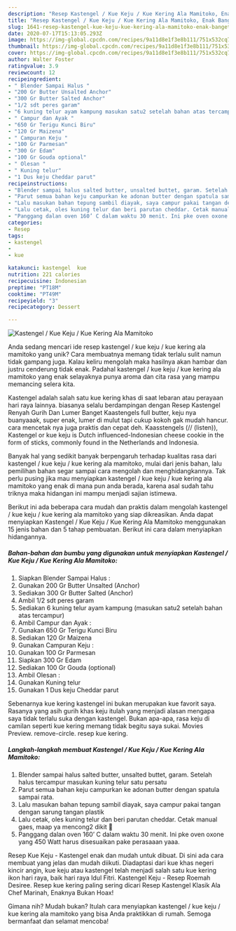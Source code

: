 ```yaml
---
description: "Resep Kastengel / Kue Keju / Kue Kering Ala Mamitoko, Enak Banget"
title: "Resep Kastengel / Kue Keju / Kue Kering Ala Mamitoko, Enak Banget"
slug: 1641-resep-kastengel-kue-keju-kue-kering-ala-mamitoko-enak-banget
date: 2020-07-17T15:13:05.293Z
image: https://img-global.cpcdn.com/recipes/9a11d8e1f3e8b111/751x532cq70/kastengel-kue-keju-kue-kering-ala-mamitoko-foto-resep-utama.jpg
thumbnail: https://img-global.cpcdn.com/recipes/9a11d8e1f3e8b111/751x532cq70/kastengel-kue-keju-kue-kering-ala-mamitoko-foto-resep-utama.jpg
cover: https://img-global.cpcdn.com/recipes/9a11d8e1f3e8b111/751x532cq70/kastengel-kue-keju-kue-kering-ala-mamitoko-foto-resep-utama.jpg
author: Walter Foster
ratingvalue: 3.9
reviewcount: 12
recipeingredient:
- " Blender Sampai Halus "
- "200 Gr Butter Unsalted Anchor"
- "300 Gr Butter Salted Anchor"
- "1/2 sdt peres garam"
- "6 kuning telur ayam kampung masukan satu2 setelah bahan atas tercampur"
- " Campur dan Ayak "
- "650 Gr Terigu Kunci Biru"
- "120 Gr Maizena"
- " Campuran Keju "
- "100 Gr Parmesan"
- "300 Gr Edam"
- "100 Gr Gouda optional"
- " Olesan "
- " Kuning telur"
- "1 Dus keju Cheddar parut"
recipeinstructions:
- "Blender sampai halus salted butter, unsalted buttet, garam. Setelah halus tercampur masukan kuning telur satu persatu"
- "Parut semua bahan keju campurkan ke adonan butter dengan spatula sampai rata."
- "Lalu masukan bahan tepung sambil diayak, saya campur pakai tangan dengan sarung tangan plastik"
- "Lalu cetak, oles kuning telur dan beri parutan cheddar. Cetak manual gaes, maap ya mencong2 dikit 🤣"
- "Panggang dalan oven 160’ C dalam waktu 30 menit. Ini pke oven oxone yang 450 Watt harus disesuaikan pake perasaaan yaaa."
categories:
- Resep
tags:
- kastengel
- 
- kue

katakunci: kastengel  kue 
nutrition: 221 calories
recipecuisine: Indonesian
preptime: "PT18M"
cooktime: "PT49M"
recipeyield: "3"
recipecategory: Dessert

---
```



![Kastengel / Kue Keju / Kue Kering Ala Mamitoko](https://img-global.cpcdn.com/recipes/9a11d8e1f3e8b111/751x532cq70/kastengel-kue-keju-kue-kering-ala-mamitoko-foto-resep-utama.jpg)

Anda sedang mencari ide resep kastengel / kue keju / kue kering ala mamitoko yang unik? Cara membuatnya memang tidak terlalu sulit namun tidak gampang juga. Kalau keliru mengolah maka hasilnya akan hambar dan justru cenderung tidak enak. Padahal kastengel / kue keju / kue kering ala mamitoko yang enak selayaknya punya aroma dan cita rasa yang mampu memancing selera kita.

Kastengel adalah salah satu kue kering khas di saat lebaran atau perayaan hari raya lainnya. biasanya selalu berdampingan dengan Resep Kastengel Renyah Gurih Dan Lumer Banget Kaastengels full butter, keju nya buanyaaak, super enak, lumer di mulut tapi cukup kokoh gak mudah hancur. cara mencetak nya juga praktis dan cepat deh. Kaasstengels (// (listen)), Kastengel or kue keju is Dutch influenced-Indonesian cheese cookie in the form of sticks, commonly found in the Netherlands and Indonesia.

Banyak hal yang sedikit banyak berpengaruh terhadap kualitas rasa dari kastengel / kue keju / kue kering ala mamitoko, mulai dari jenis bahan, lalu pemilihan bahan segar sampai cara mengolah dan menghidangkannya. Tak perlu pusing jika mau menyiapkan kastengel / kue keju / kue kering ala mamitoko yang enak di mana pun anda berada, karena asal sudah tahu triknya maka hidangan ini mampu menjadi sajian istimewa.


Berikut ini ada beberapa cara mudah dan praktis dalam mengolah kastengel / kue keju / kue kering ala mamitoko yang siap dikreasikan. Anda dapat menyiapkan Kastengel / Kue Keju / Kue Kering Ala Mamitoko menggunakan 15 jenis bahan dan 5 tahap pembuatan. Berikut ini cara dalam menyiapkan hidangannya.

<!--inarticleads1-->

##### Bahan-bahan dan bumbu yang digunakan untuk menyiapkan Kastengel / Kue Keju / Kue Kering Ala Mamitoko:

1. Siapkan  Blender Sampai Halus :
1. Gunakan 200 Gr Butter Unsalted (Anchor)
1. Sediakan 300 Gr Butter Salted (Anchor)
1. Ambil 1/2 sdt peres garam
1. Sediakan 6 kuning telur ayam kampung (masukan satu2 setelah bahan atas tercampur)
1. Ambil  Campur dan Ayak :
1. Gunakan 650 Gr Terigu Kunci Biru
1. Sediakan 120 Gr Maizena
1. Gunakan  Campuran Keju :
1. Gunakan 100 Gr Parmesan
1. Siapkan 300 Gr Edam
1. Sediakan 100 Gr Gouda (optional)
1. Ambil  Olesan :
1. Gunakan  Kuning telur
1. Gunakan 1 Dus keju Cheddar parut


Sebenarnya kue kering kastengel ini bukan merupakan kue favorit saya. Rasanya yang asih gurih khas keju itulah yang menjadi alasan mengapa saya tidak terlalu suka dengan kastengel. Bukan apa-apa, rasa keju di camilan seperti kue kering memang tidak begitu saya sukai. Movies Preview. remove-circle. resep kue kering. 

<!--inarticleads2-->

##### Langkah-langkah membuat Kastengel / Kue Keju / Kue Kering Ala Mamitoko:

1. Blender sampai halus salted butter, unsalted buttet, garam. Setelah halus tercampur masukan kuning telur satu persatu
1. Parut semua bahan keju campurkan ke adonan butter dengan spatula sampai rata.
1. Lalu masukan bahan tepung sambil diayak, saya campur pakai tangan dengan sarung tangan plastik
1. Lalu cetak, oles kuning telur dan beri parutan cheddar. Cetak manual gaes, maap ya mencong2 dikit 🤣
1. Panggang dalan oven 160’ C dalam waktu 30 menit. Ini pke oven oxone yang 450 Watt harus disesuaikan pake perasaaan yaaa.


Resep Kue Keju - Kastengel enak dan mudah untuk dibuat. Di sini ada cara membuat yang jelas dan mudah diikuti. Diadaptasi dari kue khas negeri kincir angin, kue keju atau kastengel telah menjadi salah satu kue kering ikon hari raya, baik hari raya Idul Fitri. Kastengel Keju - Resep Roemah Desiree. Resep kue kering paling sering dicari Resep Kastengel Klasik Ala Chef Marinah, Enaknya Bukan Hoax! 

Gimana nih? Mudah bukan? Itulah cara menyiapkan kastengel / kue keju / kue kering ala mamitoko yang bisa Anda praktikkan di rumah. Semoga bermanfaat dan selamat mencoba!
